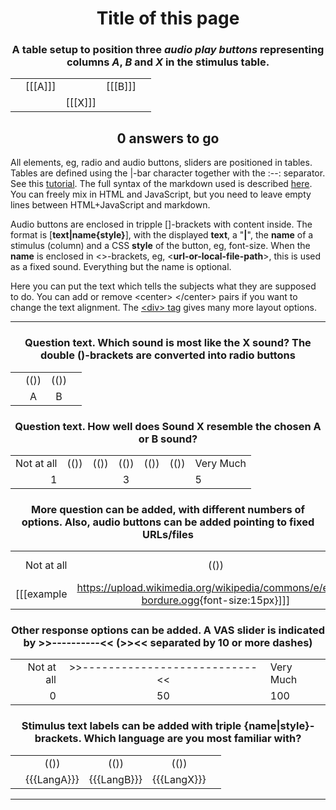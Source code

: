 <center>

# Title of this page

### A table setup to position three *audio play buttons* representing columns *A*, *B* and *X* in the stimulus table. 

|     |               |              |              |     |
| -: | -------: | :------: | :------- | :- |
|     | [[[A]]]    |             | [[[B]]]   |     |
|     |               | [[[X]]]  |              |     |

[//comment]: // "Do not change the items between <>-brackets, unless you know what you are doing."
[//comment]: // "You can change the '0 answers to go' text, but leave a 0 (or any number)"
<h2>
<div id="StimulusNumberText">0 answers to go</div>
</h2>

[//comment]: // "End of No Change"

</center>

All elements, eg, radio and audio buttons, sliders are positioned in tables. 
Tables are defined using the |-bar character together with the :--: separator. See this [tutorial](https://htmlmarkdown.com/syntax/markdown-tables/). The full syntax of the markdown used is described [here](https://markdown-it.github.io/). You can freely mix in HTML and JavaScript, but you need to leave empty lines between HTML+JavaScript and markdown.

Audio buttons are enclosed in tripple []-brackets with content inside. The format is [**text|name{style}**], 
with the displayed **text**, a "**|**", the **name** of a stimulus (column) and a CSS **style** of the button, eg, font-size. When the **name** is enclosed in &lt;&gt;-brackets, eg, &lt;**url-or-local-file-path**&gt;, this is used as a fixed sound. Everything but the name is optional.

Here you can put the text which tells the subjects what they are supposed to do. You can add or remove &lt;center&gt; &lt;/center&gt; pairs if you want to change the text alignment. The [&lt;div&gt; tag](https://elementor.com/blog/what-is-div-in-html/) gives many more layout options.


---------------------------

<center>


### Question text. Which sound is most like the X sound? The double ()-brackets are converted into radio buttons
 |     |        |       |    | 
 | -: | :--: | :--: | :- |
 |     | (()) | (()) |    | 
 |     |  A    |  B  |    | 


### Question text. How well does Sound X resemble the chosen A or B sound?
|                 |        |        |        |        |        |                     |
| ----------: | :---: | :---: | :---: | :---: | :---: | :------------- |
| Not at all |  (()) | (()) | (())  | (())  | (()) |  Very Much  |
|           1    |        |        |   3   |        |       |     5              |

### More question can be added, with different numbers of options. Also, audio buttons can be added pointing to fixed URLs/files
|                 |        |        |         |        |        |        |         |                     |
| ----------: | :---: | :---: | :---:  | :---: | :---: | :---: | :---: | :------------- |
| Not at all |  (()) | (()) | (())   | (()) | (())  | (())  |  (())  |  Very Much |
| [[[example|<https://upload.wikimedia.org/wikipedia/commons/e/e7/Fr-bordure.ogg>{font-size:15px}]]]   |        |        |         |   [[[equal|<https://upload.wikimedia.org/wikipedia/commons/d/db/En-uk-illustrate.ogg>{font-size:15px}]]]  |        |        |           |   [[[example|<https://upload.wikimedia.org/wikipedia/commons/6/62/De-Aluminium.ogg>{font-size:15px}]]]   |

### Other response options can be added. A VAS slider is indicated by &gt;&gt;----------&lt;&lt; (&gt;&gt;&lt;&lt; separated by 10 or more dashes)

|                   |                                                 |                      |
| ------------: | :----------------------------------: | :-------------- |
| Not at all   |  >>---------------------------<<  |   Very Much  |
|           0      |                         50                      |         100          |


### Stimulus text labels can be added with triple {**name|style**}-brackets. Which language are you most familiar with?

|     |                     |                      |                      |      |
| -: | :----------: | :-----------: | :-----------: | :- |
|     |         (())      |         (())        |        (())         |     |
|     | {{{LangA}}} |  {{{LangB}}}  |  {{{LangX}}}  |    |


</center>

---------------------------

[//comment]: # "These are internal parameters for the experiment and visible texts not in this Markdown"
[//comment]: # "----------"
[//parameter]: # "ExperimentAcronym:name_without_spaces"
[//parameter]: # "audioBaseURL:./Stimuli/"
[//parameter]: # "PracticeItems:4"
[//parameter]: # "ShuffleStimuli:true"
[//parameter]: # "RandomizeAB:false"
[//buttontext]: # "NextText:Next"
[//buttontext]: # "NextAlertText:Please listen to the recordings and answer the questions first"
[//buttontext]: # "ReadyText:Ready"
[//buttontext]: # "PlayText:Play"
[//buttontext]: # "RestartPageText:Restart"
[//buttontext]: # "SaveButtonText:Save Results"
[//buttontext]: # "SaveText:Please click XXSaveButtonTextXX and store the file"
[//tooltiptext]: # "ToolTipPlay:Play sound"
[//tooltiptext]: # "ToolTipNext:Go to next item"
[//tooltiptext]: # "ToolTipReadyReady please save results"
[//tooltiptext]: # "ToolTipRestart:Start a new experiment session"
[//tooltiptext]: # "ToolTipSave:Save the answer to a file"
[//comment]: # "----------"
[//comment]: # "These are stimuli for this experiment"
[//comment]: # "----------"
[//stimulus0]: # "A,B,X,LangA,LangB,LangX"
[//stimulus1]: # "https://upload.wikimedia.org/wikipedia/commons/6/62/De-Aluminium.ogg,https://upload.wikimedia.org/wikipedia/commons/e/e7/Fr-bordure.ogg,https://upload.wikimedia.org/wikipedia/commons/d/db/En-uk-illustrate.ogg,De,Fr,En"
[//stimulus1]: # "https://upload.wikimedia.org/wikipedia/commons/2/2d/Nl-aardhommel.ogg,https://upload.wikimedia.org/wikipedia/commons/8/8e/Or-ଅନୁଶୀଳନ.oga,https://upload.wikimedia.org/wikipedia/commons/d/da/L1188694-F1.oga,Nl,Or,Ar"
[//comment]: # "----------"
